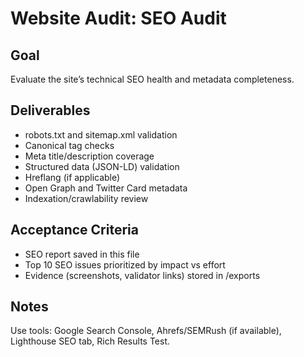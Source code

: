 # Website Audit: SEO Audit

## Goal
Evaluate the site’s technical SEO health and metadata completeness.

## Deliverables
- robots.txt and sitemap.xml validation
- Canonical tag checks
- Meta title/description coverage
- Structured data (JSON-LD) validation
- Hreflang (if applicable)
- Open Graph and Twitter Card metadata
- Indexation/crawlability review

## Acceptance Criteria
- SEO report saved in this file
- Top 10 SEO issues prioritized by impact vs effort
- Evidence (screenshots, validator links) stored in /exports

## Notes
Use tools: Google Search Console, Ahrefs/SEMRush (if available), Lighthouse SEO tab, Rich Results Test.
